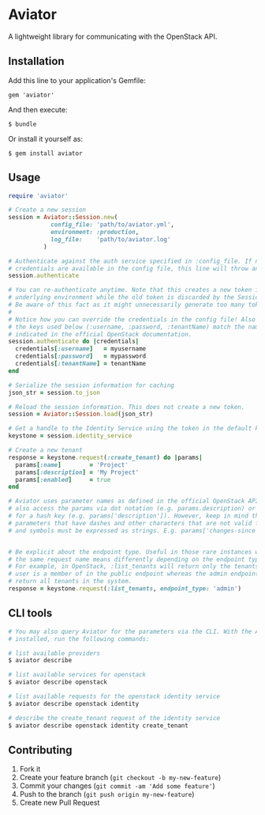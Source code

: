 # Aviator

A lightweight library for communicating with the OpenStack API.


## Installation

Add this line to your application's Gemfile:

    gem 'aviator'

And then execute:

    $ bundle

Or install it yourself as:

    $ gem install aviator

## Usage

```ruby
require 'aviator'

# Create a new session
session = Aviator::Session.new(
            config_file: 'path/to/aviator.yml',
            environment: :production,
            log_file:    'path/to/aviator.log'
          )

# Authenticate against the auth service specified in :config_file. If no 
# credentials are available in the config file, this line will throw an error.
session.authenticate

# You can re-authenticate anytime. Note that this creates a new token in the 
# underlying environment while the old token is discarded by the Session object.
# Be aware of this fact as it might unnecessarily generate too many tokens.
#
# Notice how you can override the credentials in the config file! Also note that
# the keys used below (:username, :password, :tenantName) match the name as 
# indicated in the official OpenStack documentation.
session.authenticate do |credentials|
  credentials[:username]   = myusername
  credentials[:password]   = mypassword
  credentials[:tenantName] = tenantName
end

# Serialize the session information for caching
json_str = session.to_json

# Reload the session information. This does not create a new token.
session = Aviator::Session.load(json_str)

# Get a handle to the Identity Service using the token in the default key
keystone = session.identity_service

# Create a new tenant
response = keystone.request(:create_tenant) do |params|
  params[:name]        = 'Project'
  params[:description] = 'My Project'
  params[:enabled]     = true
end

# Aviator uses parameter names as defined in the official OpenStack API doc. You can 
# also access the params via dot notation (e.g. params.description) or by using a string
# for a hash key (e.g. params['description']). However, keep in mind that OpenStack
# parameters that have dashes and other characters that are not valid for method names
# and symbols must be expressed as strings. E.g. params['changes-since']


# Be explicit about the endpoint type. Useful in those rare instances when
# the same request name means differently depending on the endpoint type.
# For example, in OpenStack, :list_tenants will return only the tenants the
# user is a member of in the public endpoint whereas the admin endpoint will
# return all tenants in the system.
response = keystone.request(:list_tenants, endpoint_type: 'admin')
```

## CLI tools

```bash
# You may also query Aviator for the parameters via the CLI. With the Aviator gem 
# installed, run the following commands:

# list available providers
$ aviator describe

# list available services for openstack
$ aviator describe openstack

# list available requests for the openstack identity service
$ aviator describe openstack identity

# describe the create_tenant request of the identity service
$ aviator describe openstack identity create_tenant
```
  
## Contributing

1. Fork it
2. Create your feature branch (`git checkout -b my-new-feature`)
3. Commit your changes (`git commit -am 'Add some feature'`)
4. Push to the branch (`git push origin my-new-feature`)
5. Create new Pull Request
